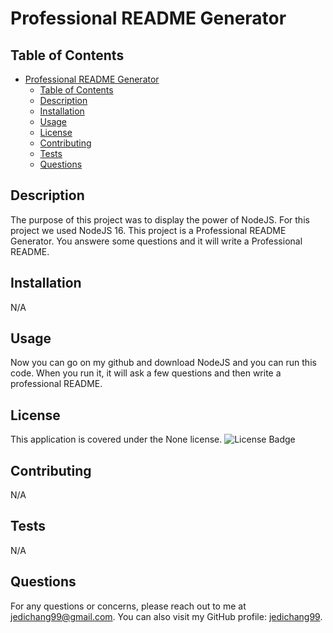 
# Professional README Generator

## Table of Contents
- [Professional README Generator](#professional-readme-generator)
  - [Table of Contents](#table-of-contents)
  - [Description](#description)
  - [Installation](#installation)
  - [Usage](#usage)
  - [License](#license)
  - [Contributing](#contributing)
  - [Tests](#tests)
  - [Questions](#questions)

## Description
The purpose of this project was to display the power of NodeJS. For this project we used NodeJS 16. This project is a Professional README Generator. You answere some questions and it will write a Professional README.

## Installation
N/A

## Usage
Now you can go on my github and download NodeJS and you can run this code. When you run it, it will ask a few questions and then write a professional README.

## License
This application is covered under the None license. ![License Badge](https://img.shields.io/badge/License-None-green)

## Contributing
N/A

## Tests
N/A

## Questions
For any questions or concerns, please reach out to me at jedichang99@gmail.com. You can also visit my GitHub profile: [jedichang99](https://github.com/jedichang99).
  
